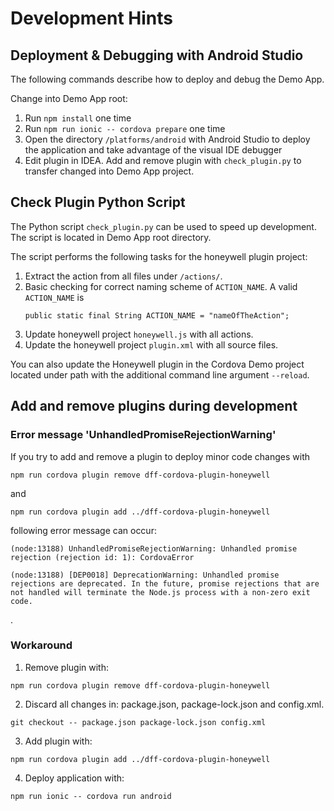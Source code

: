 # Development Hints

## Deployment & Debugging with Android Studio

The following commands describe how to deploy and debug the Demo App.

Change into Demo App root:
1. Run `npm install` one time
2. Run `npm run ionic -- cordova prepare` one time
3. Open the directory `/platforms/android` with Android Studio to deploy the application and take advantage of the visual IDE debugger
4. Edit plugin in IDEA. Add and remove plugin with `check_plugin.py` to transfer changed into Demo App project.

## Check Plugin Python Script

The Python script `check_plugin.py` can be used to speed up development. The script is located in Demo App root directory.

The script performs the following tasks for the honeywell plugin project:
1. Extract the action from all files under `/actions/`.
2. Basic checking for correct naming scheme of `ACTION_NAME`. A valid `ACTION_NAME` is
	```
	public static final String ACTION_NAME = "nameOfTheAction";
	```
3. Update honeywell project `honeywell.js` with all actions.
4. Update the honeywell project `plugin.xml` with all source files.

You can also update the Honeywell plugin in the Cordova Demo project located under path with the additional command line argument `--reload`.

## Add and remove plugins during development

### Error message 'UnhandledPromiseRejectionWarning'

If you try to add and remove a plugin to deploy minor code changes with

```
npm run cordova plugin remove dff-cordova-plugin-honeywell
```
and
```
npm run cordova plugin add ../dff-cordova-plugin-honeywell
```
following error message can occur:
```
(node:13188) UnhandledPromiseRejectionWarning: Unhandled promise rejection (rejection id: 1): CordovaError
```
```
(node:13188) [DEP0018] DeprecationWarning: Unhandled promise rejections are deprecated. In the future, promise rejections that are not handled will terminate the Node.js process with a non-zero exit code.
```
.

### Workaround
1. Remove plugin with:
```
npm run cordova plugin remove dff-cordova-plugin-honeywell
```
2. Discard all changes in: package.json, package-lock.json and config.xml.
```
git checkout -- package.json package-lock.json config.xml
```
3. Add plugin with:
```
npm run cordova plugin add ../dff-cordova-plugin-honeywell
```
4. Deploy application with:
```
npm run ionic -- cordova run android
```